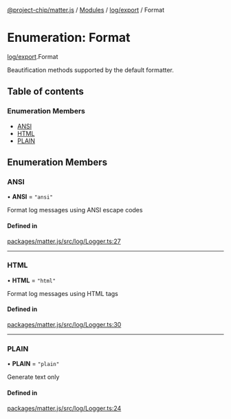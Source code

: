 [@project-chip/matter.js](../README.md) / [Modules](../modules.md) / [log/export](../modules/log_export.md) / Format

# Enumeration: Format

[log/export](../modules/log_export.md).Format

Beautification methods supported by the default formatter.

## Table of contents

### Enumeration Members

- [ANSI](log_export.Format.md#ansi)
- [HTML](log_export.Format.md#html)
- [PLAIN](log_export.Format.md#plain)

## Enumeration Members

### ANSI

• **ANSI** = ``"ansi"``

Format log messages using ANSI escape codes

#### Defined in

[packages/matter.js/src/log/Logger.ts:27](https://github.com/project-chip/matter.js/blob/dfd1dc35/packages/matter.js/src/log/Logger.ts#L27)

___

### HTML

• **HTML** = ``"html"``

Format log messages using HTML tags

#### Defined in

[packages/matter.js/src/log/Logger.ts:30](https://github.com/project-chip/matter.js/blob/dfd1dc35/packages/matter.js/src/log/Logger.ts#L30)

___

### PLAIN

• **PLAIN** = ``"plain"``

Generate text only

#### Defined in

[packages/matter.js/src/log/Logger.ts:24](https://github.com/project-chip/matter.js/blob/dfd1dc35/packages/matter.js/src/log/Logger.ts#L24)
